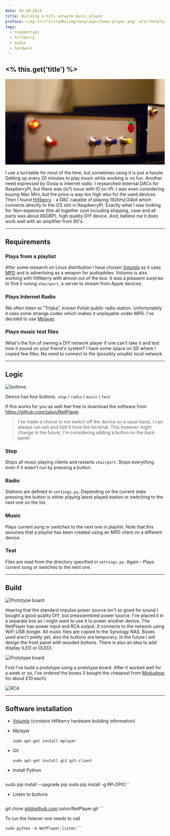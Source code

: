 ```yaml
---
date: 04-20-2014
title: Building a hifi network music player
preface: <img src="{siteURL}img/netplayer/home-player.png" alt="netplayer on the shelf"/><br/>Device navigated by smartphone app or hardware buttons. Plays music from network disc, internet radio and allows streaming from any Apple device via shAirPlay. All in one box. Quality? Up to 192kHz/24bit.
tags:
  - raspberrypi
  - hifiberry
  - audio
  - hardware
---
```


## <% this.get('title') %>

![NetPlayer en face](../img/netplayer/on-shelf-face-4.png)

I use a turntable for most of the time, but sometimes using it is just a hassle. Getting up every 20 minutes to play music while working is no fun. Another need expressed by Gosia is internet radio. I researched external DACs for RaspberryPi, but there was (is?) issue with IO on rPi. I was even considering buying Mac Mini, but the price is way too high also for the used devices. Then I found <a href="http://www.hifiberry.com/" target="_blank">Hifiberry</a> - a DAC capable of playing 192kHz/24bit which connects directly to the I2S slot in RaspberryPi.  Exactly what I was looking for. Non expensive (the all together cost including shipping, case and all parts was about 80GBP), high quality DIY device. And, believe me it does work well with an amplifier from 90's.

---

## Requirements

### Plays from a playlist

After some research on Linux distribution I have chosen <a href="http://volumio.org/" target="_blank">Volumio</a> as it uses <a href="http://www.musicpd.org/" target="_blank">MPD</a> and is advertising as a weapon for audiophiles. Volumio is also working with Hifiberry with almost out of the box. It was a pleasent surprise to find it runing ``shairport``, a server to stream from Apple devices.

### Plays Internet Radio

We often listen to "Trójka", known Polish public radio station. Unfortunately it uses some strange codec which makes it unplayable under MPD. I've decided to use <a href="http://mplayerhq.hu" target="_blank">Mplayer</a>.

### Plays music test files

What's the fun of owning a DIY network player if one can't take it and test how it sound on your friend's system? I have some space on SD where I copied few files. No need to connect to the (possibly unsafe) local network.

---

## Logic

![buttons](../img/netplayer/buttons.png)

Device has four buttons. ``stop`` / ``radio`` / ``music`` / ``test``

If this works for you as well feel free to download the software from https://github.com/zalun/NetPlayer.

<blockquote>I've made a choice to not switch off the device on a usual basis, I can always run <i>ssh</i> and <i>halt</i> it from the terminal. This however might change in the future, I'm considering adding a button on the back panel.</blockquote>

### Stop

Stops all music playing clients and restarts ``shairport``. Stops everything even if it wasn't run by pressing a button.

### Radio

Stations are defined in ``settings.py``. Depending on the current state pressing the button is either playing latest played station or switching to the next one on the list.

### Music

Plays current song or switches to the next one in playlist. Note that this assumes that a playlist has been created using an MPD client on a different device.

### Test

Files are read from the directory specified in ``settings.py``. Again - Plays current song or switches to the next one.

---

## Build

![Prototype board](../img/netplayer/board.png)

Hearing that the standard impulse power source isn't so good for sound I bought a good quality DIY, but preassembled power source. I've placed it in a separate box as I might want to use it to power another device. The NetPlayer has power input and RCA output. It connects to the network using WiFi USB dongle. All music files are copied to the Synology NAS. Boxes used aren't pretty yet, also the buttons are temporary. In the future I will design the front panel with wooded buttons. There is also an idea to add display (LED or OLED).

![Prototype board](../img/netplayer/prototype-board-1.png)

First I've build a prototype using a prototype board. After it worked well for a week or so, I've ordered the boxes (I bought the cheapest from <a href="http://modushop.pl/" target="_blank">Modushop</a> for about &pound;10 each).

![RCA](../img/netplayer/open-4-back.png)

---

## Software installation

* <a href="http://www.hifiberry.com/guides/setting-up-volumio-to-get-great-audio/" target="_blank">Volumio</a> (contains Hifiberry hardware building information)
* Mplayer 

  ```sudo apt-get install mplayer``` 

* Git 

  ```sudo apt-get install git git-client```

* Install Python

  ```sudo apt-get install python-pip python-dev build-essential
sudo pip install --upgrade pip 
sudo pip install -g RPi.GPIO```

* Listen to buttons 

  ```cd ~volumio
git clone git@github.com:zalun/NetPlayer.git ```

  To run the listener one needs to call 

  ```cd ~volumio
sudo python -m NetPlayer.listen```
